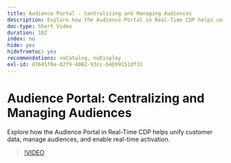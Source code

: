 ```yaml
---
title: Audience Portal - Centralizing and Managing Audiences
description: Explore how the Audience Portal in Real-Time CDP helps unify customer data, manage audiences, and enable real-time activation.
doc-type: Short Video
duration: 102
index: no
hide: yes
hidefromtoc: yes
recommendations: noCatalog, noDisplay
exl-id: d7645f0e-82f9-4082-93cc-b4b99151df31
---
```

# Audience Portal: Centralizing and Managing Audiences

Explore how the Audience Portal in Real-Time CDP helps unify customer data, manage audiences, and enable real-time activation.

<!-- 62_S508_3442517_101_audience-portal-centralizing-and-managing-audiences -->
>[!VIDEO](https://video.tv.adobe.com/v/3458287/?learn=on&enablevpops=true)
